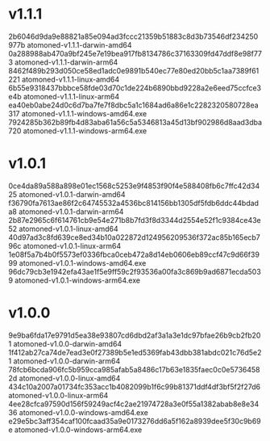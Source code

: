 # v1.1.1

2b6046d9da9e88821a85e094ad3fccc21359b51883c8d3b73546df234250977b  atomoned-v1.1.1-darwin-amd64
0a288988ab470a9bf245e7e19bea917fb8134786c37163309fd47ddf8e98f773  atomoned-v1.1.1-darwin-arm64
8462f489b293d050ce58ed1adc0e9891b540ec77e80ed20bb5c1aa7389f61221  atomoned-v1.1.1-linux-amd64
6b55e9318437bbbce58fde03d70c1de224b6890bbd9228a2e6eed75ccfce3e4b  atomoned-v1.1.1-linux-arm64
ea40eb0abe24d0c6d7ba7fe7f8dbc5a1c1684ad6a86e1c2282320580728ea317  atomoned-v1.1.1-windows-amd64.exe
7924285b362b89fb4d83aba61a56c5a5346813a45d13bf902986d8aad3dba720  atomoned-v1.1.1-windows-arm64.exe

# v1.0.1

0ce4da89a588a898e01ec1568c5253e9f4853f90f4e588408fb6c7ffc42d3425  atomoned-v1.0.1-darwin-amd64
f36790fa7613ae86f2c64745532a4536bc814156bb1305df5fdb6ddc44bdada8  atomoned-v1.0.1-darwin-arm64
2b87e2965c6f614761cb9e54e271b8b7fd3f8d3344d2554e52f1c9384ce43e52  atomoned-v1.0.1-linux-amd64
40d97ad3c8fd639ce8ed34b10a022872d124956209536f372ac85b165ecb796c  atomoned-v1.0.1-linux-arm64
1e08f5a7b4b0f5573ef0336fbca0ceb472a8d14eb0606eb89ccf47c9d66f3999  atomoned-v1.0.1-windows-amd64.exe
96dc79cb3e1942efa43ae1f5e9ff59c2f93536a00fa3c869b9ad6871ecda5039  atomoned-v1.0.1-windows-arm64.exe

# v1.0.0

9e9ba6fda17e9791d5ea38e93807cd6dbd2af3a1a3e1dc97bfae26b9cb2fb201  atomoned-v1.0.0-darwin-amd64
1f412ab27ca74de7ead3e0f27389b5e1ed5369fab43dbb381abdc021c76d5e21  atomoned-v1.0.0-darwin-arm64
78fcb6bcda906fc5b959cca985afab5a8486c17b63e1835faec0c0e57364582d  atomoned-v1.0.0-linux-amd64
434c10a2007a01734fc353acc1b4082099b1f6c99b81371ddf4df3bf5f2f27d6  atomoned-v1.0.0-linux-arm64
4ee28cfca97590d156f59249acf4c2ae21974728a3e0f55a1382abab8e8e3436  atomoned-v1.0.0-windows-amd64.exe
e29e5bc3aff354caf100fcaad35a9e0173276dd6a5f162a8939dee5f30c9b69e  atomoned-v1.0.0-windows-arm64.exe
